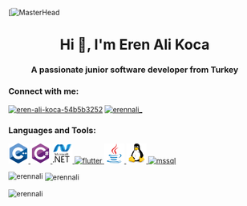 [![MasterHead]([http://www.google.com/url?sa=i&url=https%3A%2F%2Fwww.digitalyazarlar.com%2Fbasarili-yazilimci-nasil-olunur%2F&psig=AOvVaw3GlG8SKJQEMuJL347HirAF&ust=1707508652780000&source=images&cd=vfe&opi=89978449&ved=0CBIQjRxqFwoTCLj4s8fDnIQDFQAAAAAdAAAAABAE](https://www.google.com/imgres?imgurl=https%3A%2F%2Fmedia.istockphoto.com%2Fid%2F1224500457%2Ftr%2Ffoto%25C4%259Fraf%2Fprogramlama-kodu-soyut-teknoloji-arka-plan-yaz%25C4%25B1l%25C4%25B1m-geli%25C5%259Ftiricisi-ve-bilgisayar-script.jpg%3Fs%3D612x612%26w%3D0%26k%3D20%26c%3DfWCeGOSgqADoBy5kCdqcBC4beMu-RdktezCcmYGuZAE%3D&tbnid=_ORmEMBR-OyjSM&vet=12ahUKEwj2x-WexJyEAxVjk_0HHXNOBt4QMygXegQIARBe..i&imgrefurl=https%3A%2F%2Fwww.istockphoto.com%2Ftr%2Ffoto%25C4%259Fraflar%2Fkodlama&docid=tn-Vn9_T1UEocM&w=612&h=452&q=yaz%C4%B1l%C4%B1mc%C4%B1%20resim%20http&ved=2ahUKEwj2x-WexJyEAxVjk_0HHXNOBt4QMygXegQIARBe))
<h1 align="center">Hi 👋, I'm Eren Ali Koca</h1>
<h3 align="center">A passionate junior software developer from Turkey</h3>

<h3 align="left">Connect with me:</h3>
<p align="left">
<a href="https://linkedin.com/in/eren-ali-koca-54b5b3252" target="blank"><img align="center" src="https://raw.githubusercontent.com/rahuldkjain/github-profile-readme-generator/master/src/images/icons/Social/linked-in-alt.svg" alt="eren-ali-koca-54b5b3252" height="30" width="40" /></a>
<a href="https://instagram.com/erennali_" target="blank"><img align="center" src="https://raw.githubusercontent.com/rahuldkjain/github-profile-readme-generator/master/src/images/icons/Social/instagram.svg" alt="erennali_" height="30" width="40" /></a>
</p>

<h3 align="left">Languages and Tools:</h3>
<p align="left"> <a href="https://www.w3schools.com/cpp/" target="_blank" rel="noreferrer"> <img src="https://raw.githubusercontent.com/devicons/devicon/master/icons/cplusplus/cplusplus-original.svg" alt="cplusplus" width="40" height="40"/> </a> <a href="https://www.w3schools.com/cs/" target="_blank" rel="noreferrer"> <img src="https://raw.githubusercontent.com/devicons/devicon/master/icons/csharp/csharp-original.svg" alt="csharp" width="40" height="40"/> </a> <a href="https://dotnet.microsoft.com/" target="_blank" rel="noreferrer"> <img src="https://raw.githubusercontent.com/devicons/devicon/master/icons/dot-net/dot-net-original-wordmark.svg" alt="dotnet" width="40" height="40"/> </a> <a href="https://flutter.dev" target="_blank" rel="noreferrer"> <img src="https://www.vectorlogo.zone/logos/flutterio/flutterio-icon.svg" alt="flutter" width="40" height="40"/> </a> <a href="https://www.java.com" target="_blank" rel="noreferrer"> <img src="https://raw.githubusercontent.com/devicons/devicon/master/icons/java/java-original.svg" alt="java" width="40" height="40"/> </a> <a href="https://www.linux.org/" target="_blank" rel="noreferrer"> <img src="https://raw.githubusercontent.com/devicons/devicon/master/icons/linux/linux-original.svg" alt="linux" width="40" height="40"/> </a> <a href="https://www.microsoft.com/en-us/sql-server" target="_blank" rel="noreferrer"> <img src="https://www.svgrepo.com/show/303229/microsoft-sql-server-logo.svg" alt="mssql" width="40" height="40"/> </a> </p>

<p><img align="left" src="https://github-readme-stats.vercel.app/api/top-langs?username=erennali&show_icons=true&locale=en&layout=compact" alt="erennali" /></p>

<p>&nbsp;<img align="center" src="https://github-readme-stats.vercel.app/api?username=erennali&show_icons=true&locale=en" alt="erennali" /></p>

<p><img align="center" src="https://github-readme-streak-stats.herokuapp.com/?user=erennali&" alt="erennali" /></p>
